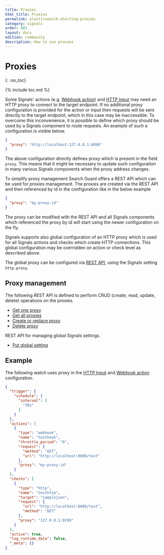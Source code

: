 ```yaml
---
title: Proxies
html_title: Proxies
permalink: elasticsearch-alerting-proxies
category: signals
order: 801
layout: docs
edition: community
description: How to use proxies
---
```


<!--- Copyright 2023 floragunn GmbH -->

# Proxies
{: .no_toc}

{% include toc.md %}

Some Signals' actions (e.g. [Webhook action](elasticsearch-alerting-actions-webhook)) and [HTTP Input](elasticsearch-alerting-inputs-http)
may need an HTTP proxy to connect to the target endpoint. If no additional proxy configuration is provided for the action or input then
requests will be sent directly to the target endpoint, which in this case may be inaccessible. To overcome this inconvenience, 
it is possible to define which proxy should be used by a Signals component to route requests. An example of 
such a configuration is visible below.

```json
{
  "proxy": "http://localhost:127.0.0.1:8090"
}
```

The above configuration directly defines proxy which is present in the field `proxy`. This means that it might be necessary to update 
such configuration in many various Signals components when the proxy address changes.

To simplify proxy management Search Guard offers a REST API which can be used for proxies management. The proxies are created
via the REST API and then referenced by id in the configuration like in the below example
```json
{
  "proxy": "my-proxy-id"
}
```

The proxy can be modified with the REST API and all Signals components which referenced the proxy by id will start using the newer configuration
on the fly.

Signals supports also global configuration of an HTTP proxy which is used for all Signals actions and checks which create HTTP connections.
This global configuration may be overridden on action or check level as described above. 

The global proxy can be configured via [REST API](elasticsearch-alerting-rest-api-settings-put), using the Signals setting `http.proxy`. 

## Proxy management

The following REST API is defined to perform CRUD (create, read, update, delete) operations on the proxies.
* [Get one proxy](./rest_api_proxy_get_one.md)
* [Get all proxies](./rest_api_proxy_get_all.md)
* [Create or replace proxy](./rest_api_proxy_create_or_replace.md)
* [Delete proxy](./rest_api_proxy_delete.md)

REST API for managing global Signals settings.
* [Put global setting](elasticsearch-alerting-rest-api-settings-put)

## Example
The following watch uses proxy in the [HTTP Input](elasticsearch-alerting-inputs-http) and 
[Webhook action](elasticsearch-alerting-actions-webhook) configuration.
```json
{
  "trigger": {
    "schedule": {
      "interval": [
        "30s"
      ]
    }
  },
  "actions": [
    {
      "type": "webhook",
      "name": "testhook",
      "throttle_period": "0",
      "request": {
        "method": "GET",
        "url": "http://localhost:8080/test"
      },
      "proxy": "my-proxy-id"
    }
  ],
  "checks": [
    {
      "type": "http",
      "name": "testhttp",
      "target": "samplejson",
      "request": {
        "url": "http://localhost:8080/test",
        "method": "GET"
      },
      "proxy": "127.0.0.1:9199"
    }
  ],
  "active": true,
  "log_runtime_data": false,
  "_meta": {}
}
```
